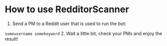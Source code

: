 # How to use RedditorScanner

1. Send a PM to a Reddit user that is used to run the bot:

`
someusername somekeyword
`
2. Wait a little bit, check your PMs and enjoy the result!